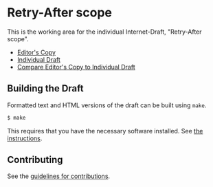 # Retry-After scope

This is the working area for the individual Internet-Draft, "Retry-After scope".

* [Editor's Copy](https://ioggstream.github.io/draft-polli-id-digest-algorithms/#go.draft-polli-id-digest-algorithms.html)
* [Individual Draft](https://tools.ietf.org/html/draft-polli-id-digest-algorithms)
* [Compare Editor's Copy to Individual Draft](https://ioggstream.github.io/draft-polli-id-digest-algorithms/#go.draft-polli-id-digest-algorithms.diff)

## Building the Draft

Formatted text and HTML versions of the draft can be built using `make`.

```sh
$ make
```

This requires that you have the necessary software installed.  See
[the instructions](https://github.com/martinthomson/i-d-template/blob/master/doc/SETUP.md).


## Contributing

See the
[guidelines for contributions](https://github.com/ioggstream/draft-polli-id-digest-algorithms/blob/master/CONTRIBUTING.md).
